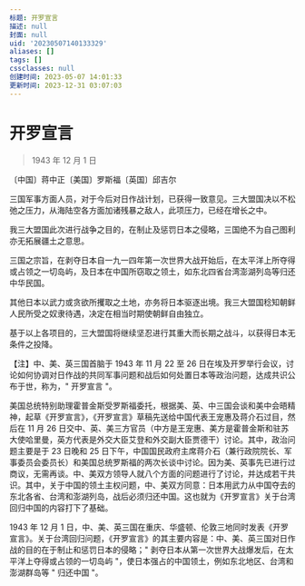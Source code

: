 ```yaml
---
标题: 开罗宣言
描述: null
封面: null
uid: '20230507140133329'
aliases: []
tags: []
cssclasses: null
创建时间: 2023-05-07 14:01:33
更新时间: 2023-12-31 03:07:03
---
```


# 开罗宣言

> 1943 年 12 月 1 日

〔中国〕蒋中正〔美国〕罗斯福〔英国〕邱吉尔

三国军事方面人员，对于今后对日作战计划，已获得一致意见。三大盟国决以不松弛之压力，从海陆空各方面加诸残暴之敌人，此项压力，已经在增长之中。

我三大盟国此次进行战争之目的，在制止及惩罚日本之侵略，三国绝不为自己图利亦无拓展疆土之意思。

三国之宗旨，在剥夺日本自一九一四年第一次世界大战开始后，在太平洋上所夺得或占领之一切岛屿，及日本在中国所窃取之领土，如东北四省台湾澎湖列岛等归还中华民国。

其他日本以武力或贪欲所攫取之土地，亦务将日本驱逐出境。我三大盟国稔知朝鲜人民所受之奴隶待遇，决定在相当时期使朝鲜自由独立。

基于以上各项目的，三大盟国将继续坚忍进行其重大而长期之战斗，以获得日本无条件之投降。

【注】中、美、英三国首脑于 1943 年 11 月 22 至 26 日在埃及开罗举行会议，讨论如何协调对日作战的共同军事问题和战后如何处置日本等政治问题，达成共识公布于世，称为，" 开罗宣言 "。

美国总统特别助理霍普金斯受罗斯福委托，根据美、英、中三国会谈和美中会晤精神，起草《开罗宣言》，《开罗宣言》草稿先送给中国代表王宠惠及蒋介石过目，然后在 11 月 26 日交中、英、美三方官员（中方是王宠惠、美方是霍普金斯和驻苏大使哈里曼，英方代表是外交大臣艾登和外交副大臣贾德干）讨论。其中，政治问题主要是于 23 日晚和 25 日下午，中国国民政府主席蒋介石（兼行政院院长、军事委员会委员长）和美国总统罗斯福的两次长谈中讨论。因为美、英事先已进行过商议，无需再谈。中、美双方领导人就八个方面的问题进行了讨论，并达成若干共识。其中，关于中国的领土主权问题，中、美双方同意：日本用武力从中国夺去的东北各省、台湾和澎湖列岛，战后必须归还中国。这也就为《开罗宣言》关于台湾回归中国的内容打下了基础。

1943 年 12 月 1 日，中、美、英三国在重庆、华盛顿、伦敦三地同时发表《开罗宣言》。关于台湾回归问题，《开罗宣言》的其主要内容是：中、美、英三国对日作战的目的在于制止和惩罚日本的侵略；" 剥夺日本从第一次世界大战爆发后，在太平洋上夺得或占领的一切岛屿 "，使日本强占的中国领土，例如东北地区、台湾和澎湖群岛等 " 归还中国 "。
